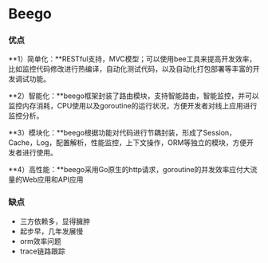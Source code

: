 # Beego

### 优点

**1）简单化：**RESTful支持，MVC模型；可以使用bee工具来提高开发效率，比如监控代码修改进行热编译，自动化测试代码，以及自动化打包部署等丰富的开发调试功能。

**2）智能化：**beego框架封装了路由模块，支持智能路由，智能监控，并可以监控内存消耗，CPU使用以及goroutine的运行状况，方便开发者对线上应用进行监控分析。

**3）模块化：**beego根据功能对代码进行节耦封装，形成了Session，Cache，Log，配置解析，性能监控，上下文操作，ORM等独立的模块，方便开发者进行使用。

**4）高性能：**beego采用Go原生的http请求，goroutine的并发效率应付大流量的Web应用和API应用

### 缺点

* 三方依赖多，显得臃肿
* 起步早，几年发展慢
* orm效率问题
* trace链路跟踪

